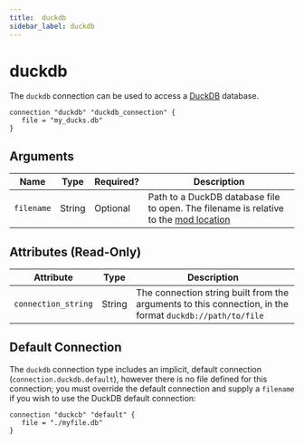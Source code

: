 ```yaml
---
title:  duckdb
sidebar_label: duckdb
---
```


# duckdb

The `duckdb` connection can be used to access a [DuckDB](https://duckdb.org/) database.

```hcl
connection "duckdb" "duckdb_connection" {
   file = "my_ducks.db"
}
```

## Arguments

| Name       | Type    | Required?| Description
|------------|---------|----------|-------------------
| `filename` |  String | Optional | Path to a DuckDB database file to open. The filename is relative to the [mod location](/docs/run#mod-location)


## Attributes (Read-Only)

| Attribute           | Type   | Description
| --------------------| ------ |------------------------------------------------------------------------------
| `connection_string` | String | The connection string built from the arguments to this connection, in the format `duckdb://path/to/file`



## Default Connection

The `duckdb` connection type includes an implicit, default connection (`connection.duckdb.default`), however there is no file defined for this connection; you must override the default connection and supply a `filename` if you wish to use the DuckDB default connection:

```hcl
connection "duckcb" "default" {
   file = "./myfile.db"
}
```
